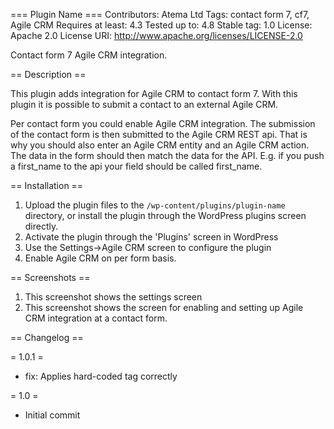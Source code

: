 === Plugin Name ===
Contributors: Atema Ltd
Tags: contact form 7, cf7, Agile CRM
Requires at least: 4.3
Tested up to: 4.8
Stable tag: 1.0
License: Apache 2.0
License URI: http://www.apache.org/licenses/LICENSE-2.0

Contact form 7 Agile CRM integration.

== Description ==

This plugin adds integration for Agile CRM to contact form 7. With this plugin it is possible to submit a contact to an external Agile CRM.

Per contact form you could enable Agile CRM integration. The submission of the contact form is then submitted to the Agile CRM REST api. That is why you should also enter an Agile CRM entity and an Agile CRM action. The data in the form should then match the data for the API. E.g. if you push a first_name to the api your field should be called first_name.

== Installation ==

1. Upload the plugin files to the `/wp-content/plugins/plugin-name` directory, or install the plugin through the WordPress plugins screen directly.
1. Activate the plugin through the 'Plugins' screen in WordPress
1. Use the Settings->Agile CRM screen to configure the plugin
1. Enable Agile CRM on per form basis.


== Screenshots ==

1. This screenshot shows the settings screen
2. This screenshot shows the screen for enabling and setting up Agile CRM integration at a contact form.

== Changelog ==

= 1.0.1 =
* fix: Applies hard-coded tag correctly

= 1.0 =
* Initial commit

